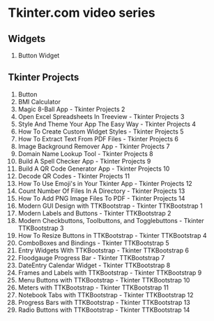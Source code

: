 # Tkinter.com video series

## Widgets

1. Button Widget

## Tkinter Projects

1. Button
2. BMI Calculator
3. Magic 8-Ball App - Tkinter Projects 2
4. Open Excel Spreadsheets In Treeview - Tkinter Projects 3
5. Style And Theme Your App The Easy Way - Tkinter Projects 4
6. How To Create Custom Widget Styles - Tkinter Projects 5
7. How To Extract Text From PDF Files - Tkinter Projects 6
8. Image Background Remover App - Tkinter Projects 7
9. Domain Name Lookup Tool - Tkinter Projects 8
10. Build A Spell Checker App - Tkinter Projects 9
11. Build A QR Code Generator App - Tkinter Projects 10
12. Decode QR Codes - Tkinter Projects 11
13. How To Use Emoji's in Your Tkinter App - Tkinter Projects 12
14. Count Number Of Files In A Directory - Tkinter Projects 13
15. How To Add PNG Image Files To PDF - Tkinter Projects 14
16. Modern GUI Design with TTKBootstrap - Tkinter TTKBootstrap 1
17. Modern Labels and Buttons - Tkinter TTKBootstrap 2
18. Modern Checkbuttons, Toolbuttons, and Togglebuttons - Tkinter TTKBootstrap 3
19. How To Resize Buttons in TTKBootstrap - Tkinter TTKBootstrap 4
20. ComboBoxes and Bindings - Tkinter TTKBootstrap 5
21. Entry Widgets With TTKBootstrap - Tkinter TTKBootstrap 6
22. Floodgauge Progress Bar - Tkinter TTKBootstrap 7
23. DateEntry Calendar Widget - Tkinter TTKBootstrap 8
24. Frames and Labels with TTKBootstrap - Tkinter TTKBootstrap 9
25. Menu Buttons with TTKBootstrap - Tkinter TTKBootstrap 10
26. Meters with TTKBootstrap - Tkinter TTKBootstrap 11
27. Notebook Tabs with TTKBootstrap - Tkinter TTKBootstrap 12
28. Progress Bars with TTKBootstrap - Tkinter TTKBootstrap 13
29. Radio Buttons with TTKBootstrap - Tkinter TTKBootstrap 14
